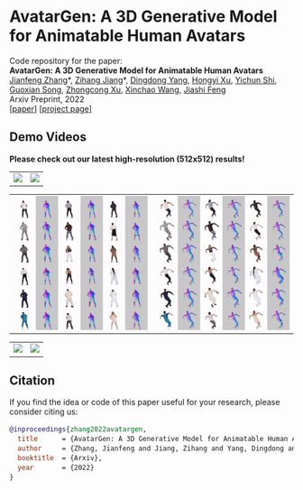 # AvatarGen: A 3D Generative    Model  for  Animatable Human Avatars
Code repository for the paper:  
**AvatarGen: A 3D Generative    Model  for  Animatable Human Avatars**  
[Jianfeng Zhang](https://jeff95.me)\*, [Zihang Jiang](https://zihangjiang.github.io/)\*, [Dingdong Yang](https://santisy.github.io/), [Hongyi Xu](http://www-scf.usc.edu/~hongyixu/), [Yichun Shi](https://seasonsh.github.io/),  [Guoxian Song](https://guoxiansong.github.io/homepage/index.html),  [Zhongcong Xu](https://github.com/zcxu-eric), [Xinchao Wang](https://sites.google.com/site/sitexinchaowang/), [Jiashi Feng](https://sites.google.com/site/jshfeng/)  
Arxiv Preprint, 2022 <br>
[[paper](https://arxiv.org/pdf/2208.00561.pdf)] [[project page](http://jeff95.me/projects/avatargen.html)]


## Demo Videos

**Please check out our latest high-resolution (512x512) results!**
<table style="border:0px">
   <tr>
       <td><img src="assets/mv_demo.gif" width="400px" frame=void rules=none></td>
       <td><img src="assets/anim_demo.gif" width="400px"  frame=void rules=none></td>
   </tr>

<table style="border:0px">
   <tr>
       <td><img src="assets/teaser_4.gif" width="400px" frame=void rules=none></td>
       <td><img src="assets/teaser_5.gif" width="400px"  frame=void rules=none></td>
   </tr>
</table>

</table>
<table style="border:0px">
   <tr>
       <td><img src="assets/teaser_1.gif" width="400px" frame=void rules=none></td>
       <td><img src="assets/teaser_2.gif" width="400px"  frame=void rules=none></td>
   </tr>
</table>




## Citation
If you  find the idea or code of this paper useful for your research, please consider citing us:

```bibtex
@inproceedings{zhang2022avatargen,
  title      = {AvatarGen: A 3D Generative Model for Animatable Human Avatars},
  author     = {Zhang, Jianfeng and Jiang, Zihang and Yang, Dingdong and Xu, Hongyi and Shi, Yichun and Song, Guoxian and Xu, Zhongcong and Wang, Xinchao and Feng, Jiashi},
  booktitle  = {Arxiv},
  year       = {2022}
}
```
